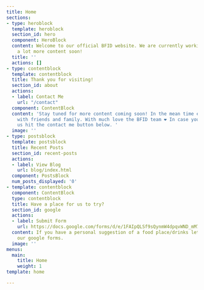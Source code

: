 ```yaml
---
title: Home
sections:
- type: heroblock
  template: heroblock
  section_id: hero
  component: HeroBlock
  content: Welcome to our official BFID website. We are currently working on bringing
    a lot more content soon!
  title: ''
  actions: []
- type: contentblock
  template: contentblock
  title: Thank you for visiting!
  section_id: about
  actions:
  - label: Contact Me
    url: "/contact"
  component: ContentBlock
  content: 'Stay tuned for more content coming soon! In the mean time enjoy the holidays
    with friends and family. With much love the BFID team ❤️ In case you need to contact
    us hit the contact me button below. '
  image: ''
- type: postsblock
  template: postsblock
  title: Recent Posts
  section_id: recent-posts
  actions:
  - label: View Blog
    url: blog/index.html
  component: PostsBlock
  num_posts_displayed: '0'
- template: contentblock
  component: ContentBlock
  type: contentblock
  title: Have a place for us to try?
  section_id: google
  actions:
  - label: Submit Form
    url: https://docs.google.com/forms/d/e/1FAIpQLSf9sQynmW4dpqvWND_mM7e6cWeExtDwlaiZPkcR5lBAY-xUpg/viewform
  content: If you have a personal suggestion of a food place/drinks let us know in
    our google forms.
  image: ''
menus:
  main:
    title: Home
    weight: 1
template: home

---
```

